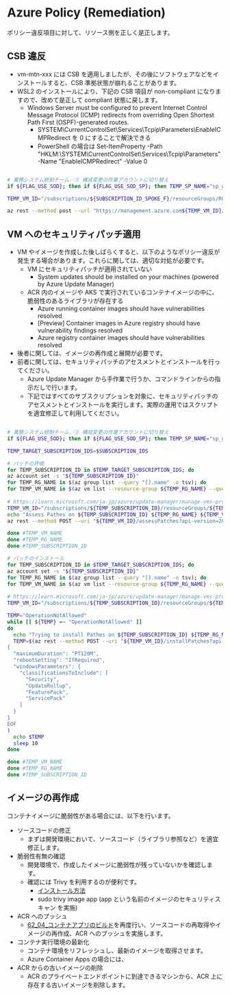 # Azure Policy (Remediation)

ポリシー違反項目に対して、リソース側を正しく是正します。

## CSB 違反

- vm-mtn-xxx には CSB を適用しましたが、その後にソフトウェアなどをインストールすると、CSB 準拠状態が崩れることがあります。
- WSL2 のインストールにより、下記の CSB 項目が non-compliant になりますので、改めて是正して compliant 状態に戻します。
  - Windows Server must be configured to prevent Internet Control Message Protocol (ICMP) redirects from overriding Open Shortest Path First (OSPF)-generated routes.
    - SYSTEM\CurrentControlSet\Services\Tcpip\Parameters\EnableICMPRedirect を 0 にすることで解決できる
    - PowerShell の場合は Set-ItemProperty -Path "HKLM:\SYSTEM\CurrentControlSet\Services\Tcpip\Parameters" -Name "EnableICMPRedirect" -Value 0

```bash

# 業務システム統制チーム／③ 構成変更の作業アカウントに切り替え
if ${FLAG_USE_SOD}; then if ${FLAG_USE_SOD_SP}; then TEMP_SP_NAME="sp_gov_change"; az login --service-principal --username ${SP_APP_IDS[${TEMP_SP_NAME}]} --password "${SP_PWDS[${TEMP_SP_NAME}]}" --tenant ${PRIMARY_DOMAIN_NAME} --allow-no-subscriptions; else az account clear; az login -u "user_gov_change@${PRIMARY_DOMAIN_NAME}" -p "${ADMIN_PASSWORD}"; fi; fi

TEMP_VM_ID="/subscriptions/${SUBSCRIPTION_ID_SPOKE_F}/resourceGroups/RG-SPOKEFMTN-${TEMP_LOCATION_PREFIX}/providers/Microsoft.Compute/virtualMachines/VM-MTN-${TEMP_LOCATION_PREFIX}"

az rest --method post --url "https://management.azure.com${TEMP_VM_ID}/runCommand?api-version=2023-03-01" --body "{\"commandId\":\"RunPowerShellScript\",\"script\":[\"Set-ItemProperty -Path 'HKLM:\\SYSTEM\\CurrentControlSet\\Services\\Tcpip\\Parameters' -Name 'EnableICMPRedirect' -Value 0\"]}"

```

## VM へのセキュリティパッチ適用

- VM やイメージを作成した後しばらくすると、以下のようなポリシー違反が発生する場合があります。これらに関しては、適切な対処が必要です。
  - VM にセキュリティパッチが適用されていない
    - System updates should be installed on your machines (powered by Azure Update Manager)
  - ACR 内のイメージや AKS で実行されているコンテナイメージの中に、脆弱性のあるライブラリが存在する
    - Azure running container images should have vulnerabilities resolved
    - [Preview] Container images in Azure registry should have vulnerability findings resolved
    - Azure registry container images should have vulnerabilities resolved
- 後者に関しては、イメージの再作成と展開が必要です。
- 前者に関しては、セキュリティパッチのアセスメントとインストールを行ってください。
  - Azure Update Manager から手作業で行うか、コマンドラインからの指示だしで行います。
  - 下記ではすべてのサブスクリプションを対象に、セキュリティパッチのアセスメントとインストールを実行します。実際の運用ではスクリプトを適宜修正して利用してください。

```bash

# 業務システム統制チーム／③ 構成変更の作業アカウントに切り替え
if ${FLAG_USE_SOD}; then if ${FLAG_USE_SOD_SP}; then TEMP_SP_NAME="sp_gov_change"; az login --service-principal --username ${SP_APP_IDS[${TEMP_SP_NAME}]} --password "${SP_PWDS[${TEMP_SP_NAME}]}" --tenant ${PRIMARY_DOMAIN_NAME} --allow-no-subscriptions; else az account clear; az login -u "user_gov_change@${PRIMARY_DOMAIN_NAME}" -p "${ADMIN_PASSWORD}"; fi; fi

TEMP_TARGET_SUBSCRIPTION_IDS=$SUBSCRIPTION_IDS

# パッチの評価
for TEMP_SUBSCRIPTION_ID in $TEMP_TARGET_SUBSCRIPTION_IDS; do
az account set -s "${TEMP_SUBSCRIPTION_ID}"
for TEMP_RG_NAME in $(az group list --query "[].name" -o tsv); do
for TEMP_VM_NAME in $(az vm list --resource-group ${TEMP_RG_NAME} --query "[].name" -o tsv); do
 
# https://learn.microsoft.com/ja-jp/azure/update-manager/manage-vms-programmatically
TEMP_VM_ID="/subscriptions/${TEMP_SUBSCRIPTION_ID}/resourceGroups/${TEMP_RG_NAME}/providers/Microsoft.Compute/virtualMachines/${TEMP_VM_NAME}"
echo "Assess Pathes on ${TEMP_SUBSCRIPTION_ID} ${TEMP_RG_NAME} ${TEMP_VM_NAME}"
az rest --method POST --uri "${TEMP_VM_ID}/assessPatches?api-version=2020-12-01"

done #TEMP_VM_NAME
done #TEMP_RG_NAME
done #TEMP_SUBSCRIPTION_ID

# パッチのインストール
for TEMP_SUBSCRIPTION_ID in $TEMP_TARGET_SUBSCRIPTION_IDS; do
az account set -s "${TEMP_SUBSCRIPTION_ID}"
for TEMP_RG_NAME in $(az group list --query "[].name" -o tsv); do
for TEMP_VM_NAME in $(az vm list --resource-group ${TEMP_RG_NAME} --query "[].name" -o tsv); do
 
# https://learn.microsoft.com/ja-jp/azure/update-manager/manage-vms-programmatically
TEMP_VM_ID="/subscriptions/${TEMP_SUBSCRIPTION_ID}/resourceGroups/${TEMP_RG_NAME}/providers/Microsoft.Compute/virtualMachines/${TEMP_VM_NAME}"

TEMP="OperationNotAllowed"
while [[ ${TEMP} =~ "OperationNotAllowed" ]]
do
  echo "Trying to install Pathes on ${TEMP_SUBSCRIPTION_ID} ${TEMP_RG_NAME} ${TEMP_VM_NAME}"
  TEMP=$(az rest --method POST --uri "${TEMP_VM_ID}/installPatches?api-version=2020-12-01" 2>&1 --body @- <<EOF
{
  "maximumDuration": "PT120M",
  "rebootSetting": "IfRequired",
  "windowsParameters": {
    "classificationsToInclude": [
      "Security",
      "UpdateRollup",
      "FeaturePack",
      "ServicePack"
    ]
  }
}
EOF
)
  echo $TEMP
  sleep 10
done

done #TEMP_VM_NAME
done #TEMP_RG_NAME
done #TEMP_SUBSCRIPTION_ID

```

## イメージの再作成

コンテナイメージに脆弱性がある場合には、以下を行います。

- ソースコードの修正
  - まずは開発環境において、ソースコード（ライブラリ参照など）を適宜修正します。
- 脆弱性有無の確認
  - 開発環境で、作成したイメージに脆弱性が残っていないかを確認します。
  - 確認には Trivy を利用するのが便利です。
    - [インストール方法](https://aquasecurity.github.io/trivy/v0.53/getting-started/installation/)
    - sudo trivy image app (app という名前のイメージのセキュリティスキャン を実施)
- ACR へのプッシュ
  - [62_04_コンテナアプリのビルド](../62.Spoke%20F%20(CaaS)%20コンテナビルドと%20Web-DB%20アプリの配置/62_04_コンテナアプリのビルド.md)を再度行い、ソースコードの再取得やイメージの再作成、ACR へのプッシュを実施します。
- コンテナ実行環境の最新化
  - コンテナ環境をリフレッシュし、最新のイメージを取得させます。
  - Azure Container Apps の場合には、
- ACR からの古いイメージの削除
  - ACR のプライベートエンドポイントに到達できるマシンから、ACR 上に存在する古いイメージを削除します。

